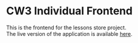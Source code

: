# CW3 Individual Frontend
This is the frontend for the lessons store project.
<br>
The live version of the application is available [here](https://lessons-store.netlify.app/).
